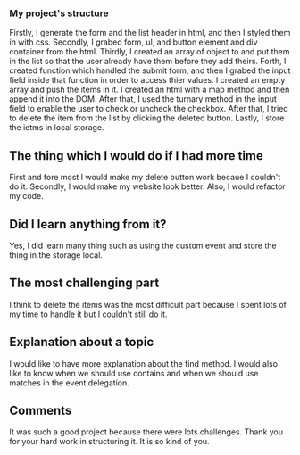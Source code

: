 ### My project's structure
Firstly, I generate the form  and the list header in html, and then I styled them in with css. Secondly, I grabed form, ul, and button element and div container from the html. Thirdly, I created an array of object to and put them in the list so that the user already have them before they add theirs. Forth, I created function which handled the submit form, and then I grabed the input field inside that function in order to access thier values. I created an empty array and push the items in it. I created an html with a map method and then append it into the DOM. After that, I used the turnary method in the input field to enable the user to check or uncheck the checkbox. After that, I tried to delete the item from the list by clicking the deleted button. Lastly, I store the ietms in local storage.

## The thing which I would do if I had more time
First and fore most I would make my delete button work becaue I couldn't do it. Secondly, I would make my website look better. Also, I would refactor my code.

## Did I learn anything from it?

Yes, I did learn many thing such as using the custom event and store the thing in the storage local.

## The most challenging part

I think to delete the items was the most difficult part because I spent lots of my time to handle it but I couldn't still do it.

## Explanation about a topic
I would like to have more explanation about the find method. I would also like to know when we should use contains and when we should use matches in the event delegation.

## Comments
It was such a good project because there were lots challenges. Thank you for your hard work in structuring it. It is so kind of you.



